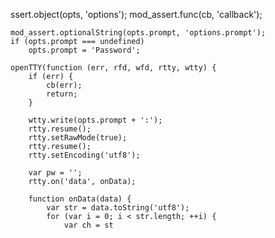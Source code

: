 ssert.object(opts, 'options');
	mod_assert.func(cb, 'callback');

	mod_assert.optionalString(opts.prompt, 'options.prompt');
	if (opts.prompt === undefined)
		opts.prompt = 'Password';

	openTTY(function (err, rfd, wfd, rtty, wtty) {
		if (err) {
			cb(err);
			return;
		}

		wtty.write(opts.prompt + ':');
		rtty.resume();
		rtty.setRawMode(true);
		rtty.resume();
		rtty.setEncoding('utf8');

		var pw = '';
		rtty.on('data', onData);

		function onData(data) {
			var str = data.toString('utf8');
			for (var i = 0; i < str.length; ++i) {
				var ch = st